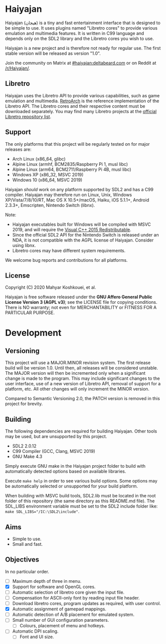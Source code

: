 # Haiyajan
Haiyajan (هیجان) is a tiny and fast entertainment interface that is designed to
be simple to use. It uses plugins named "Libretro cores" to provide various
emulation and multimedia features. It is written in C99 language and depends
only on the SDL2 library and the Libretro cores you wish to use.

Haiyajan is a new project and is therefore not ready for regular use. The first
stable version will be released as version "1.0".

Join the community on Matrix at [#haiyajan:deltabeard.com](https://matrix.to/#/#haiyajan:deltabeard.com)
or on Reddit at [/r/Haiyajan/](https://www.reddit.com/r/Haiyajan/).

## Libretro
Haiyajan uses the Libretro API to provide various capabilities, such as game
emulation and multimedia. [RetroArch](https://github.com/libretro/RetroArch) is
the reference implementation of the Libretro API. The Libretro cores and their
respective content must be downloaded separately. You may find many Libretro
projects at the [official Libretro repository list](https://github.com/libretro/).

## Support
The only platforms that this project will be regularly tested on for
major releases are:

- Arch Linux (x86_64, glibc)
- Alpine Linux (armhf, BCM2835/Raspberry Pi 1, musl libc)
- Alpine Linux (arm64, BCM2711/Raspberry Pi 4B, musl libc)
- Windows XP (x86_32, MSVC 2019)
- Windows 10 (x86_64, MSVC 2019)

Haiyajan *should* work on any platform supported by SDL2 and has a C99
compiler. Haiyajan may therefore run on Linux, Unix, Windows
XP/Vista/7/8/10/RT, Mac OS X 10.5+/macOS, Haiku, iOS 5.1.1+, Android 2.3.3+,
Emscripten, Nintendo Switch (libnx).

Note:
- Haiyajan executables built for Windows will be compiled with MSVC 2019, and
will require the
[Visual C++ 2015 Redistributable](https://support.microsoft.com/en-us/help/2977003/the-latest-supported-visual-c-downloads).
- Since the official SDL2 API for the Nintendo Switch is released under an NDA,
it is not compatible with the AGPL license of Haiyajan. Consider using libnx.
- Libretro cores may have different system requirements.

We welcome bug reports and contributions for all platforms.

## License
Copyright (C) 2020 Mahyar Koshkouei, et al.

Haiyajan is free software released under the **GNU Affero General Public
License Version 3 (AGPL v3)**; see the LICENSE file for copying conditions.
There is NO warranty; not even for MERCHANTABILITY or FITNESS FOR A
PARTICULAR PURPOSE.

# Development

## Versioning
This project will use a MAJOR.MINOR revision system. The first release build
will be version 1.0. Until then, all releases will be considered unstable.
The MAJOR version will then be incremented only when a significant change is
made to the program. This may include significant changes to the user interface,
use of a new version of Libretro API, removal of support for a platform, etc.
All other changes will only increment the MINOR version.

Compared to Semantic Versioning 2.0, the PATCH version is removed in this
project for brevity.

## Building
The following dependencies are required for building Haiyajan. Other tools
may be used, but are unsupported by this project.
- SDL2 2.0.12
- C99 Compiler (GCC, Clang, MSVC 2019)
- GNU Make 4.3

Simply execute GNU make in the Haiyajan project folder to build with
automatically detected options based on available libraries.

Execute `make help` in order to see various build options. Some options may be
automatically selected or unsupported for your build platform.

When building with MSVC build tools, SDL2.lib must be located in the root
folder of this repository (the same directory as this README.md file). The
SDL_LIBS environment variable must be set to the SDL2 include folder like:
`make SDL_LIBS="/IC:\SDL2\include"`.

## Aims
- Simple to use.
- Small and fast.

## Objectives
In no particular order.

- [ ] Maximum depth of three in menu.
- [x] Support for software and OpenGL cores.
- [ ] Automatic selection of libretro core given the input file.
- [ ] Compensation for ASCII-only font by reading input file header.
- [ ] Download libretro cores, program updates as required, with user control.
- [x] Automatic assignment of gamepad mappings.
- [ ] Automatic detection of A/B placement for emulated system.
- [ ] Small number of GUI configuration parameters.
  - [ ] Colours, placement of menu and hotkeys.
- [ ] Automatic DPI scaling.
  - [ ] Font and UI size.
